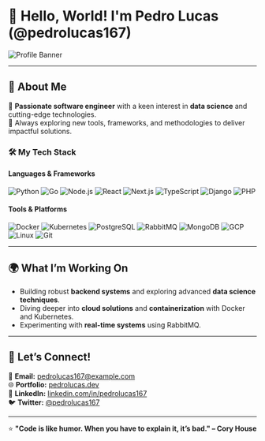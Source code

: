 # 👋 Hello, World! I'm Pedro Lucas (@pedrolucas167)

![Profile Banner](https://via.placeholder.com/1000x250.png?text=Welcome+to+My+GitHub+Profile)

---

## 🌟 About Me
🎯 **Passionate software engineer** with a keen interest in **data science** and cutting-edge technologies.  
🚀 Always exploring new tools, frameworks, and methodologies to deliver impactful solutions.  

### 🛠️ My Tech Stack
#### **Languages & Frameworks**
![Python](https://img.shields.io/badge/Python-3776AB?style=for-the-badge&logo=python&logoColor=white)
![Go](https://img.shields.io/badge/Go-00ADD8?style=for-the-badge&logo=go&logoColor=white)
![Node.js](https://img.shields.io/badge/Node.js-339933?style=for-the-badge&logo=nodedotjs&logoColor=white)
![React](https://img.shields.io/badge/React-61DAFB?style=for-the-badge&logo=react&logoColor=black)
![Next.js](https://img.shields.io/badge/Next.js-000000?style=for-the-badge&logo=nextdotjs&logoColor=white)
![TypeScript](https://img.shields.io/badge/TypeScript-3178C6?style=for-the-badge&logo=typescript&logoColor=white)
![Django](https://img.shields.io/badge/Django-092E20?style=for-the-badge&logo=django&logoColor=white)
![PHP](https://img.shields.io/badge/PHP-777BB4?style=for-the-badge&logo=php&logoColor=white)

#### **Tools & Platforms**
![Docker](https://img.shields.io/badge/Docker-2496ED?style=for-the-badge&logo=docker&logoColor=white)
![Kubernetes](https://img.shields.io/badge/Kubernetes-326CE5?style=for-the-badge&logo=kubernetes&logoColor=white)
![PostgreSQL](https://img.shields.io/badge/PostgreSQL-4169E1?style=for-the-badge&logo=postgresql&logoColor=white)
![RabbitMQ](https://img.shields.io/badge/RabbitMQ-FF6600?style=for-the-badge&logo=rabbitmq&logoColor=white)
![MongoDB](https://img.shields.io/badge/MongoDB-47A248?style=for-the-badge&logo=mongodb&logoColor=white)
![GCP](https://img.shields.io/badge/GCP-4285F4?style=for-the-badge&logo=googlecloud&logoColor=white)
![Linux](https://img.shields.io/badge/Linux-FCC624?style=for-the-badge&logo=linux&logoColor=black)
![Git](https://img.shields.io/badge/Git-F05032?style=for-the-badge&logo=git&logoColor=white)

---

## 🌍 What I’m Working On
- Building robust **backend systems** and exploring advanced **data science techniques**.  
- Diving deeper into **cloud solutions** and **containerization** with Docker and Kubernetes.  
- Experimenting with **real-time systems** using RabbitMQ.  

---

## 💬 Let’s Connect!
📧 **Email:** pedrolucas167@example.com  
🌐 **Portfolio:** [pedrolucas.dev](https://pedrolucas.dev)  
💼 **LinkedIn:** [linkedin.com/in/pedrolucas167](https://linkedin.com/in/pedrolucas167)  
🐦 **Twitter:** [@pedrolucas167](https://twitter.com/pedrolucas167)

---

⭐ **"Code is like humor. When you have to explain it, it’s bad." – Cory House**
